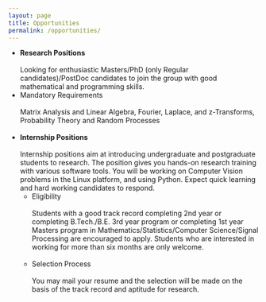 ```yaml
---
layout: page
title: Opportunities
permalink: /opportunities/
---
```


* **Research Positions**
  <br/><br/>
Looking for enthusiastic Masters/PhD (only Regular candidates)/PostDoc candidates to join the group with good mathematical and programming skills.
* Mandatory Requirements
  <br/><br/>
   Matrix Analysis and Linear Algebra, Fourier, Laplace, and z-Transforms, Probability Theory and Random Processes 
   <br/><br/>
* **Internship Positions**
  <br/><br/>
Internship positions aim at introducing undergraduate and postgraduate students to research. The position gives you hands-on research training with various software tools.  You will be working on Computer Vision problems in the Linux platform, and using Python. Expect quick learning and hard working candidates to respond.
  * Eligibility
  <br/><br/>
  Students with a good track record completing 2nd year or completing B.Tech./B.E. 3rd year program or completing 1st year  Masters program in Mathematics/Statistics/Computer Science/Signal Processing are encouraged to apply. Students who are interested in working for more than six months are only welcome.
  <br/><br/>
  * Selection Process
  <br/><br/>
   You may mail your resume and the selection will be made on the basis of the track record and aptitude for research.
   <br/><br/>
